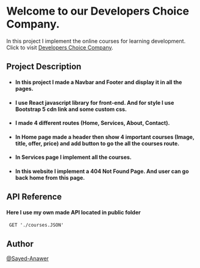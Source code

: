 # Welcome to our Developers Choice Company.

In this project I implement the online courses for learning development. Click to visit [Developers Choice Company](https://youthful-perlman-fc8c99.netlify.app/).




## Project Description 

 - #### In this project I made a Navbar and Footer and display it in all the pages. 
 - #### I use React javascript library for front-end. And for style I use Bootstrap 5 cdn link and some custom css.
 - #### I made 4 different routes (Home, Services, About, Contact).
 - #### In Home page made a header then show 4 important courses  (Image, title, offer, price) and add button to go the all the courses route.
 - #### In Services page I implement all the courses.
 - #### In this website I implement a 404 Not Found Page. And user can go back home from this page.
 

  
## API Reference

#### Here I use my own made API located in public folder

```http
 GET './courses.JSON'
```


  
## Author

[@Sayed-Anawer](https://www.github.com/sayed-anawer)

  
